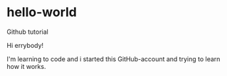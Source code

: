 # hello-world
Github tutorial

Hi errybody!

I'm learning to code and i started this GitHub-account and trying to learn how it works.
